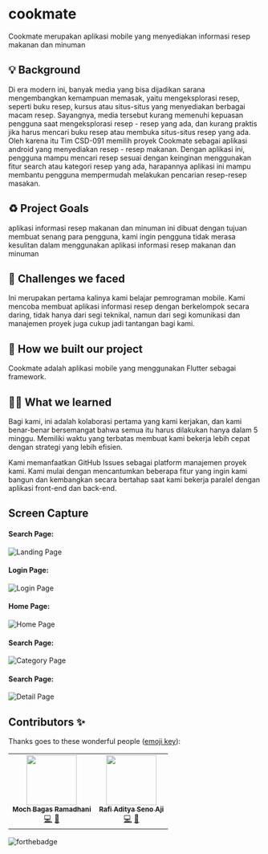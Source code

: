 # cookmate

Cookmate merupakan aplikasi mobile yang menyediakan informasi resep makanan dan minuman

## 💡 Background
Di era modern ini, banyak media yang bisa dijadikan sarana mengembangkan kemampuan memasak, yaitu mengeksplorasi resep, seperti buku resep, kursus atau situs-situs yang menyediakan berbagai macam resep. Sayangnya, media tersebut kurang memenuhi kepuasan pengguna saat mengeksplorasi resep - resep yang ada, dan kurang praktis jika harus mencari buku resep atau membuka situs-situs resep yang ada. Oleh karena itu Tim CSD-091 memilih proyek Cookmate sebagai aplikasi android yang menyediakan resep - resep makanan. Dengan aplikasi ini, pengguna mampu mencari resep sesuai dengan keinginan menggunakan fitur search atau kategori resep yang ada, harapannya aplikasi ini mampu membantu pengguna mempermudah melakukan pencarian resep-resep masakan. 

## ♻️ Project Goals
aplikasi informasi resep makanan dan minuman ini dibuat dengan tujuan membuat senang para pengguna, kami ingin pengguna tidak merasa kesulitan dalam menggunakan aplikasi informasi resep makanan dan minuman

## 🤯 Challenges we faced
Ini merupakan pertama kalinya kami belajar pemrograman mobile. Kami mencoba membuat aplikasi informasi resep dengan berkelompok secara daring, tidak hanya dari segi teknikal, namun dari segi komunikasi dan manajemen proyek juga cukup jadi tantangan bagi kami.

## 🧐 How we built our project
Cookmate adalah aplikasi mobile yang menggunakan Flutter sebagai framework. 

## 🧑‍🎓 What we learned
Bagi kami, ini adalah kolaborasi pertama yang kami kerjakan, dan kami benar-benar bersemangat bahwa semua itu harus dilakukan hanya dalam 5 minggu. Memiliki waktu yang terbatas membuat kami bekerja lebih cepat dengan strategi yang lebih efisien.‎

‎Kami memanfaatkan GitHub Issues sebagai platform manajemen proyek kami. Kami mulai dengan mencantumkan beberapa fitur yang ingin kami bangun dan kembangkan secara bertahap saat kami bekerja paralel dengan aplikasi front-end dan back-end.‎

## Screen Capture

#### Search Page:
![Landing Page](./ss1.JPG)

#### Login Page:
![Login Page](./ss2.JPG)

#### Home Page:
![Home Page](./ss3.JPG)

#### Search Page:
![Category Page](./ss4.JPG)

#### Search Page:
![Detail Page](./ss5.JPG)


## Contributors ✨

Thanks goes to these wonderful people ([emoji key](https://allcontributors.org/docs/en/emoji-key)):

<!-- ALL-CONTRIBUTORS-LIST:START - Do not remove or modify this section -->
<!-- prettier-ignore-start -->
<!-- markdownlint-disable -->
<table>
  <tr>
    <td align="center"><a href="https://github.com/bagasrmdhn"><img src="https://avatars.githubusercontent.com/u/56336128?v=4" width="100px;" alt=""/><br /><sub><b>Moch Bagas Ramadhani</b></sub></a><br /><a href="https://github.com/rafiaditya1/cookmate/commits?author=bagasrmdhn" title="Code">💻</a> <a href="#infra-bagasrmdhn" title="Infrastructure (API, Design, etc)">🎨</a></td>
 <td align="center"><a href="https://github.com/rafiaditya1"><img src="https://avatars.githubusercontent.com/u/80164715?v=4" width="100px;" alt=""/><br /><sub><b>Rafi Aditya Seno Aji </b></sub></a><br /><a href="https://github.com/rafiaditya1/cookmate/commits?author=rafiaditya1" title="Code">💻</a> <a href="#infra-rafiaditya1" title="Infrastructure (UI, Design, Backend etc)">🎨</a></td>
   
  </tr>
</table>


<!-- markdownlint-restore -->
<!-- prettier-ignore-end -->

<!-- ALL-CONTRIBUTORS-LIST:END -->
![forthebadge](https://forthebadge.com/images/badges/built-with-love.svg)
